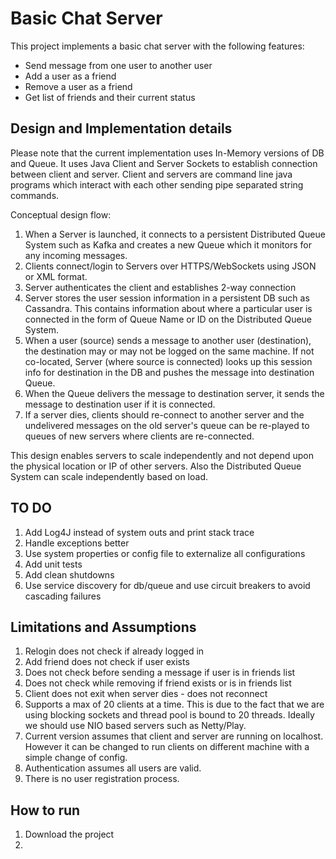 # Basic Chat Server

This project implements a basic chat server with the following features:

* Send message from one user to another user
* Add a user as a friend
* Remove a user as a friend
* Get list of friends and their current status

## Design and Implementation details

Please note that the current implementation uses In-Memory versions of DB and Queue. It uses Java Client and Server Sockets to establish connection
between client and server. Client and servers are command line java programs which interact with each other sending pipe separated string commands.

Conceptual design flow:

1. When a Server is launched, it connects to a persistent Distributed Queue System such as Kafka and creates a new Queue which it monitors
for any incoming messages.
2. Clients connect/login to Servers over HTTPS/WebSockets using JSON or XML format.
3. Server authenticates the client and establishes 2-way connection
4. Server stores the user session information in a persistent DB such as Cassandra. This contains information about where
a particular user is connected in the form of Queue Name or ID on the Distributed Queue System.
5. When a user (source) sends a message to another user (destination), the destination may or may not be logged on the same machine.
If not co-located, Server (where source is connected) looks up this session info for destination in the DB and pushes the message into destination Queue.
6. When the Queue delivers the message to destination server, it sends the message to destination user if it is connected.
7. If a server dies, clients should re-connect to another server and the undelivered messages on the old server's queue can be re-played to queues of new servers where clients are re-connected.

This design enables servers to scale independently and not depend upon the physical location or IP of other servers.
Also the Distributed Queue System can scale independently based on load.



## TO DO

1. Add Log4J instead of system outs and print stack trace
2. Handle exceptions better
3. Use system properties or config file to externalize all configurations
4. Add unit tests
5. Add clean shutdowns
6. Use service discovery for db/queue and use circuit breakers to avoid cascading failures

## Limitations and Assumptions

1. Relogin does not check if already logged in
2. Add friend does not check if user exists
3. Does not check before sending a message if user is in friends list
4. Does not check while removing if friend exists or is in friends list
5. Client does not exit when server dies - does not reconnect
6. Supports a max of 20 clients at a time. This is due to the fact that we are using blocking sockets and thread pool is bound to 20 threads. Ideally we should use NIO based servers such as Netty/Play.
7. Current version assumes that client and server are running on localhost. However it can be changed to run clients on different machine with a simple change of config.
8. Authentication assumes all users are valid.
9. There is no user registration process.



## How to run

1. Download the project
2.
